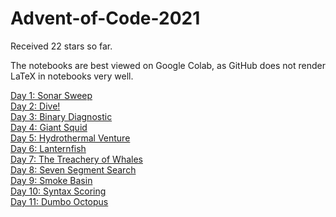 # Advent-of-Code-2021

Received 22 stars so far.

The notebooks are best viewed on Google Colab, as GitHub does not render LaTeX in notebooks very well.

[Day 1: Sonar Sweep](https://github.com/mustafa-hotaki/Advent-of-Code-2021/blob/main/Day1/Day1.ipynb) \
[Day 2: Dive!](https://github.com/mustafa-hotaki/Advent-of-Code-2021/blob/main/Day2/Day2.ipynb) \
[Day 3: Binary Diagnostic](https://github.com/mustafa-hotaki/Advent-of-Code-2021/blob/main/Day3/Day3.ipynb) \
[Day 4: Giant Squid](https://github.com/mustafa-hotaki/Advent-of-Code-2021/blob/main/Day4/Day4.ipynb) \
[Day 5: Hydrothermal Venture](https://github.com/mustafa-hotaki/Advent-of-Code-2021/blob/main/Day5/Day5.ipynb) \
[Day 6: Lanternfish](https://github.com/mustafa-hotaki/Advent-of-Code-2021/blob/main/Day6/Day6.ipynb) \
[Day 7: The Treachery of Whales](https://github.com/mustafa-hotaki/Advent-of-Code-2021/blob/main/Day7/Day7.ipynb) \
[Day 8: Seven Segment Search](https://github.com/mustafa-hotaki/Advent-of-Code-2021/blob/main/Day8/Day8.ipynb) \
[Day 9: Smoke Basin](https://github.com/mustafa-hotaki/Advent-of-Code-2021/blob/main/Day9/Day9.ipynb) \
[Day 10: Syntax Scoring](https://github.com/mustafa-hotaki/Advent-of-Code-2021/blob/main/Day10/Day10.ipynb) \
[Day 11: Dumbo Octopus](https://github.com/mustafa-hotaki/Advent-of-Code-2021/blob/main/Day11/Day11.ipynb)
